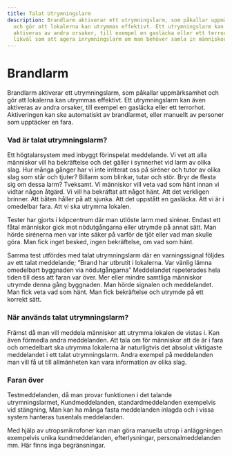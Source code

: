 ```yaml
---
title: Talat Utrymningslarm
description: Brandlarm aktiverar ett utrymningslarm, som påkallar uppmärksamhet
  och gör att lokalerna kan utrymmas effektivt. Ett utrymningslarm kan även
  aktiveras av andra orsaker, till exempel en gasläcka eller ett terrorhot,
  likväl som att agera inrymningslarm om man behöver samla in människor.
---
```


# Brandlarm

Brandlarm aktiverar ett utrymningslarm, som påkallar uppmärksamhet och gör att lokalerna kan utrymmas effektivt. Ett utrymningslarm kan även aktiveras av andra orsaker, till exempel en gasläcka eller ett terrorhot. Aktiveringen kan ske automatiskt av brandlarmet, eller manuellt av personer som upptäcker en fara.

### Vad är talat utrymningslarm?

Ett högtalarsystem med inbyggt förinspelat meddelande. Vi vet att alla människor vill ha bekräftelse och det gäller i synnerhet vid larm av olika slag. Hur många gånger har vi inte irriterat oss på siréner och tutor av olika slag som står och tjuter? Billarm som blinkar, tutar och stör. Bryr de flesta sig om dessa larm? Tveksamt. Vi människor vill veta vad som hänt innan vi vidtar någon åtgärd. Vi vill ha bekräftat att något hänt. Att det verkligen brinner. Att båten håller på att sjunka. Att det uppstått en gasläcka. Att vi är i omedelbar fara. Att vi ska utrymma lokalen.

Tester har gjorts i köpcentrum där man utlöste larm med siréner. Endast ett fåtal människor gick mot nödutgångarna eller utrymde på annat sätt. Man hörde sirénerna men var inte säker på varför de tjöt eller vad man skulle göra. Man fick inget besked, ingen bekräftelse, om vad som hänt.

Samma test utfördes med talat utrymningslarm där en varningssignal följdes av ett talat meddelande; ”Brand har utbrutit i lokalerna. Var vänlig lämna omedelbart byggnaden via nödutgångarna” Meddelandet repeterades hela tiden till dess att faran var över. Mer eller mindre samtliga människor utrymde denna gång byggnaden. Man hörde signalen och meddelandet. Man fick veta vad som hänt. Man fick bekräftelse och utrymde på ett korrekt sätt.

### När används talat utrymningslarm?

Främst då man vill meddela människor att utrymma lokalen de vistas i. Kan även förmedla andra meddelanden. Att tala om för människor att de är i fara och omedelbart ska utrymma lokalerna är naturligtvis det absolut viktigaste meddelandet i ett talat utrymningslarm. Andra exempel på meddelanden man vill få ut till allmänheten kan vara information av olika slag.

### Faran över

Testmeddelanden, då man provar funktionen i det talande utrymningslarmet,
Kundmeddelanden, standardmeddelanden exempelvis vid stängning,
Man kan ha många fasta meddelanden inlagda och i vissa system hanteras tusentals meddelanden.

Med hjälp av utropsmikrofoner kan man göra manuella utrop i anläggningen exempelvis unika kundmeddelanden, efterlysningar, personalmeddelanden mm. Här finns inga begränsningar.
